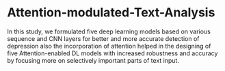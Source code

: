 # Attention-modulated-Text-Analysis
In this study, we formulated five deep learning models based on various sequence and CNN layers for better and more accurate detection of depression also the incorporation of attention helped in the designing of five Attention-enabled DL models with increased robustness and accuracy by focusing more on selectively important parts of text input.
